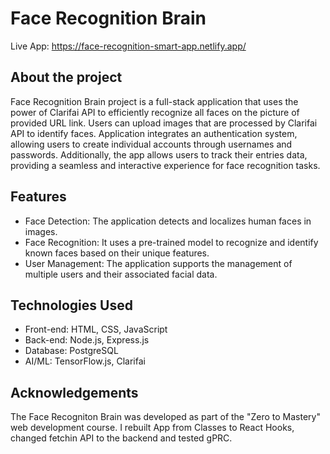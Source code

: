 # Face Recognition Brain

Live App: https://face-recognition-smart-app.netlify.app/

## About the project

Face Recognition Brain project is a full-stack application that uses the power of Clarifai API to efficiently recognize all faces on the picture of provided URL link. Users can upload images that are processed by Clarifai API to identify faces. Application integrates an authentication system, allowing users to create individual accounts through usernames and passwords. Additionally, the app allows users to track their entries data, providing a seamless and interactive experience for face recognition tasks.

## Features

-   Face Detection: The application detects and localizes human faces in images.
-   Face Recognition: It uses a pre-trained model to recognize and identify known faces based on their unique features.
-   User Management: The application supports the management of multiple users and their associated facial data.

## Technologies Used

-   Front-end: HTML, CSS, JavaScript
-   Back-end: Node.js, Express.js
-   Database: PostgreSQL
-   AI/ML: TensorFlow.js, Clarifai

## Acknowledgements

The Face Recogniton Brain was developed as part of the "Zero to Mastery" web development course. I rebuilt App from Classes to React Hooks, changed fetchin API to the backend and tested gPRC.
